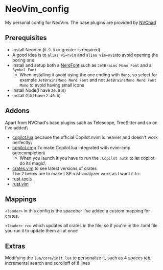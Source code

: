# NeoVim_config
My personal config for NeoVim. The base plugins are provided by [NVChad](https://nvchad.com)

## Prerequisites
- Install NeoVim (`0.9.0` or greater is required)
- A good idea is to `alias vi=nvim` and `alias vim=nvim`to avoid opening the boring one
- Install and setup both a [NerdFont](https://www.nerdfonts.com) such as `JetBrains Mono Font` and a `Symbol Font`
  - When installing it avoid using the one ending with `Mono`, so select for example `JetBrainsMono Nerd Font` and not `JetBrainsMono Nerd Font Mono` to avoid having small icons
- Install Node(I have `20.0.0`)
- Install Git(I have `2.40.0`)
## Addons
Apart from NVChad's base plugins such as Telescope, TreeSitter and so on I've added\

* [copilot.lua](https://github.com/zbirenbaum/copilot.lua) because the official Copilot.nvim is heavier and doesn't work perfectly\
* [copilot.cmp](https://github.com/zbirenbaum/copilot-cmp) To make Copilot.lua integrated with nvim-cmp autocompletion\
  * When you launch it you have to run the `:Copilot auth` to let copilot do its magic\
* [crates.vim](https://github.com/Saecki/crates.nvim) to see latest versions of crates\
The 2 below are to make LSP rust-analyzer work as I want it to:
* [rust-tools](https://github.com/simrat39/rust-tools.nvim)
* [rust.vim](https://github.com/rust-lang/rust.vim)


## Mappings
`<leader>` in this config is the  spacebar
I've added a custom mapping for crates.   

`<leader> rcu` which updates all crates in the file, so if you're in the .toml file you run it to update them all at once


## Extras
Modifying the `lua/core/init.lua` to personalize it, such as 4 spaces tab, incremental search and scrolloff of 8 lines
